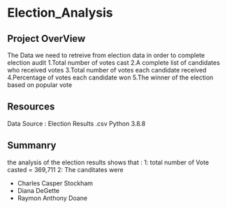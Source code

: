 # Election_Analysis

## Project OverView
The Data we need to retreive from election data in order to complete election audit
 1.Total number of votes cast
 2.A complete list of candidates who received votes
 3.Total number of votes each candidate received
 4.Percentage of votes each candidate won
 5.The winner of the election based on popular vote
 
 ## Resources
 Data Source : Election Results .csv
 Python 3.8.8
 
 ## Summanry
 the analysis of the election results shows that :
 1: total number of Vote casted = 369,711
 2: The canditates were 
  - Charles Casper Stockham
  - Diana DeGette
  - Raymon Anthony Doane
